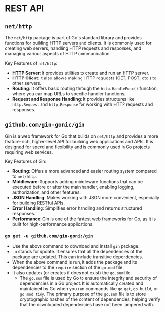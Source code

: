 # REST API

## `net/http`

The `net/http` package is part of Go's standard library and provides functions for building HTTP servers and clients. It is commonly used for creating web servers, handling HTTP requests and responses, and managing various aspects of HTTP communication.

Key Features of `net/http`:

* **HTTP Server**: It provides utilities to create and run an HTTP server.
* **HTTP Client**: It also allows making HTTP requests (GET, POST, etc.) to other servers.
* **Routing**: It offers basic routing through the `http.HandleFunc()` function, where you can map URLs to specific handler functions.
* **Request and Response Handling**: It provides structures like `http.Request` and `http.Response` for working with HTTP requests and responses.

## `github.com/gin-gonic/gin`

Gin is a web framework for Go that builds on `net/http` and provides a more feature-rich, higher-level API for building web applications and APIs. It is designed for speed and flexibility and is commonly used in Go projects requiring web services.

Key Features of Gin:

* **Routing**: Offers a more advanced and easier routing system compared to `net/http`.
* **Middleware**: Supports adding middleware functions that can be executed before or after the main handler, enabling logging, authorization, and other features.
* **JSON Handling**: Makes working with JSON more convenient, especially for building RESTful APIs.
* **Error Handling**: Simplifies error handling and returns structured responses.
* **Performance**: Gin is one of the fastest web frameworks for Go, as it is built for high-performance applications.

### `go get -u github.com/gin-gonic/gin`

* Use the above command to download and install `gin` package.
* `-u` stands for update. It ensures that all the dependencies of the package are updated. This can include transitive dependencies.
* When the above command is run, it adds the package and its dependencies to the `require` section of the `go.mod` file.
* It also updates (or creates if does not exist) the `go.sum` file.
  * The `go.sum` file is used by Go to ensure the integrity and security of dependencies in a Go project. It is automatically created and maintained by Go when you run commands like `go get`, `go build`, or `go mod tidy`. The primary purpose of the `go.sum` file is to store cryptographic hashes of the content of dependencies, helping verify that the downloaded dependencies have not been tampered with.


